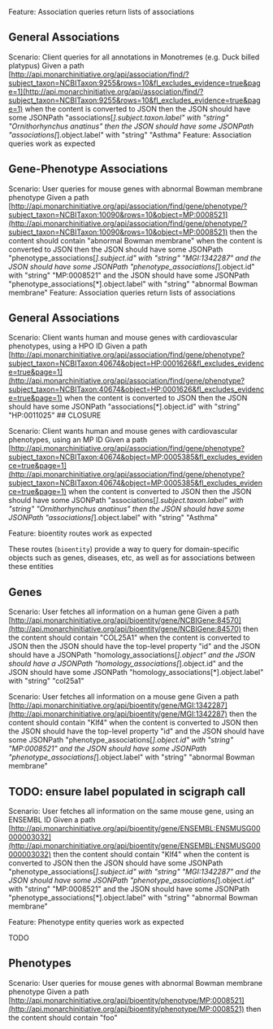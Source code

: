 Feature: Association queries return lists of associations

## General Associations

 Scenario: Client queries for all annotations in Monotremes (e.g. Duck billed platypus)
    Given a path [http://api.monarchinitiative.org/api/association/find/?subject_taxon=NCBITaxon:9255&rows=10&fl_excludes_evidence=true&page=1](http://api.monarchinitiative.org/api/association/find/?subject_taxon=NCBITaxon:9255&rows=10&fl_excludes_evidence=true&page=1)
    when the content is converted to JSON
      then the JSON should have some JSONPath "associations[*].subject.taxon.label" with "string" "Ornithorhynchus anatinus"
      then the JSON should have some JSONPath "associations[*].object.label" with "string" "Asthma"
Feature: Association queries work as expected

## Gene-Phenotype Associations

 Scenario: User queries for mouse genes with abnormal Bowman membrane phenotype
    Given a path [http://api.monarchinitiative.org/api/association/find/gene/phenotype/?subject_taxon=NCBITaxon:10090&rows=10&object=MP:0008521](http://api.monarchinitiative.org/api/association/find/gene/phenotype/?subject_taxon=NCBITaxon:10090&rows=10&object=MP:0008521)
     then the content should contain "abnormal Bowman membrane"
    when the content is converted to JSON
      then the JSON should have some JSONPath "phenotype_associations[*].subject.id" with "string" "MGI:1342287"
      and the JSON should have some JSONPath "phenotype_associations[*].object.id" with "string" "MP:0008521"
      and the JSON should have some JSONPath "phenotype_associations[*].object.label" with "string" "abnormal Bowman membrane"
Feature: Association queries return lists of associations

## General Associations

 Scenario: Client wants human and mouse genes with cardiovascular phenotypes, using a HPO ID
    Given a path [http://api.monarchinitiative.org/api/association/find/gene/phenotype?subject_taxon=NCBITaxon:40674&object=HP:0001626&fl_excludes_evidence=true&page=1](http://api.monarchinitiative.org/api/association/find/gene/phenotype?subject_taxon=NCBITaxon:40674&object=HP:0001626&fl_excludes_evidence=true&page=1)
    when the content is converted to JSON
      then the JSON should have some JSONPath "associations[*].object.id" with "string" "HP:0011025"  ## CLOSURE

 Scenario: Client wants human and mouse genes with cardiovascular phenotypes, using an MP ID
    Given a path [http://api.monarchinitiative.org/api/association/find/gene/phenotype?subject_taxon=NCBITaxon:40674&object=MP:0005385&fl_excludes_evidence=true&page=1](http://api.monarchinitiative.org/api/association/find/gene/phenotype?subject_taxon=NCBITaxon:40674&object=MP:0005385&fl_excludes_evidence=true&page=1)
    when the content is converted to JSON
      then the JSON should have some JSONPath "associations[*].subject.taxon.label" with "string" "Ornithorhynchus anatinus"
      then the JSON should have some JSONPath "associations[*].object.label" with "string" "Asthma"

Feature: bioentity routes work as expected

These routes (`bioentity`) provide a way to query for domain-specific
objects such as genes, diseases, etc, as well as for associations
between these entities

## Genes
 
 Scenario: User fetches all information on a human gene
    Given a path [http://api.monarchinitiative.org/api/bioentity/gene/NCBIGene:84570](http://api.monarchinitiative.org/api/bioentity/gene/NCBIGene:84570)
     then the content should contain "COL25A1"
    when the content is converted to JSON
      then the JSON should have the top-level property "id"
      and the JSON should have a JSONPath "homology_associations[*].object"
      and the JSON should have a JSONPath "homology_associations[*].object.id"
      and the JSON should have some JSONPath "homology_associations[*].object.label" with "string" "col25a1"

 Scenario: User fetches all information on a mouse gene
    Given a path [http://api.monarchinitiative.org/api/bioentity/gene/MGI:1342287](http://api.monarchinitiative.org/api/bioentity/gene/MGI:1342287)
     then the content should contain "Klf4"
    when the content is converted to JSON
      then the JSON should have the top-level property "id"
      and the JSON should have some JSONPath "phenotype_associations[*].object.id" with "string" "MP:0008521"
      and the JSON should have some JSONPath "phenotype_associations[*].object.label" with "string" "abnormal Bowman membrane"

## TODO: ensure label populated in scigraph call

 Scenario: User fetches all information on the same mouse gene, using an ENSEMBL ID
    Given a path [http://api.monarchinitiative.org/api/bioentity/gene/ENSEMBL:ENSMUSG00000003032](http://api.monarchinitiative.org/api/bioentity/gene/ENSEMBL:ENSMUSG00000003032)
     then the content should contain "Klf4"
    when the content is converted to JSON
      then the JSON should have some JSONPath "phenotype_associations[*].subject.id" with "string" "MGI:1342287"
      and the JSON should have some JSONPath "phenotype_associations[*].object.id" with "string" "MP:0008521"
      and the JSON should have some JSONPath "phenotype_associations[*].object.label" with "string" "abnormal Bowman membrane"

Feature: Phenotype entity queries work as expected

TODO

## Phenotypes

 Scenario: User queries for mouse genes with abnormal Bowman membrane phenotype
    Given a path [http://api.monarchinitiative.org/api/bioentity/phenotype/MP:0008521](http://api.monarchinitiative.org/api/bioentity/phenotype/MP:0008521)
     then the content should contain "foo"

